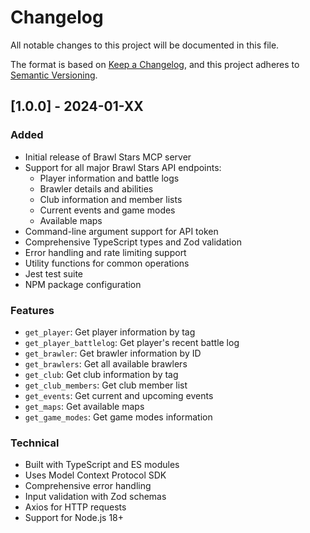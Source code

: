 # Changelog

All notable changes to this project will be documented in this file.

The format is based on [Keep a Changelog](https://keepachangelog.com/en/1.0.0/),
and this project adheres to [Semantic Versioning](https://semver.org/spec/v2.0.0.html).

## [1.0.0] - 2024-01-XX

### Added
- Initial release of Brawl Stars MCP server
- Support for all major Brawl Stars API endpoints:
  - Player information and battle logs
  - Brawler details and abilities
  - Club information and member lists
  - Current events and game modes
  - Available maps
- Command-line argument support for API token
- Comprehensive TypeScript types and Zod validation
- Error handling and rate limiting support
- Utility functions for common operations
- Jest test suite
- NPM package configuration

### Features
- `get_player`: Get player information by tag
- `get_player_battlelog`: Get player's recent battle log
- `get_brawler`: Get brawler information by ID
- `get_brawlers`: Get all available brawlers
- `get_club`: Get club information by tag
- `get_club_members`: Get club member list
- `get_events`: Get current and upcoming events
- `get_maps`: Get available maps
- `get_game_modes`: Get game modes information

### Technical
- Built with TypeScript and ES modules
- Uses Model Context Protocol SDK
- Comprehensive error handling
- Input validation with Zod schemas
- Axios for HTTP requests
- Support for Node.js 18+ 